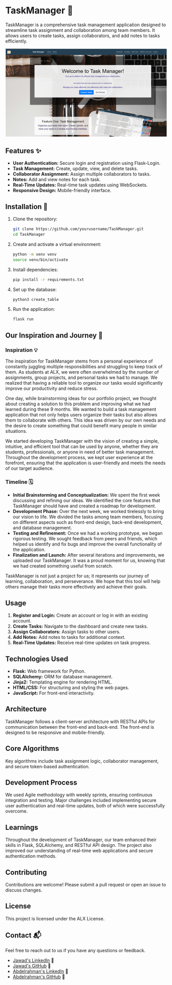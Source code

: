 
# TaskManager 🚀

TaskManager is a comprehensive task management application designed to streamline task assignment and collaboration among team members. It allows users to create tasks, assign collaborators, and add notes to tasks efficiently.


![TaskManger](/TaskManager/static/readme.png)



## Features ✨

- **User Authentication:** Secure login and registration using Flask-Login.
- **Task Management:** Create, update, view, and delete tasks.
- **Collaborator Assignment:** Assign multiple collaborators to tasks.
- **Notes:** Add and view notes for each task.
- **Real-Time Updates:** Real-time task updates using WebSockets.
- **Responsive Design:** Mobile-friendly interface.

## Installation 🔧

1. Clone the repository:
    ```bash
    git clone https://github.com/yourusername/TaskManager.git
    cd TaskManager
    ```

2. Create and activate a virtual environment:
    ```bash
    python -m venv venv
    source venv/bin/activate
    ```

3. Install dependencies:
    ```bash
    pip install -r requirements.txt
    ```

4. Set up the database:
    ```bash
    python3 create_table
    ```

5. Run the application:
    ```bash
    flask run
    ```
## Our Inspiration and Journey 🌟

### Inspiration 💡
The inspiration for TaskManager stems from a personal experience of constantly juggling multiple responsibilities and struggling to keep track of them. As students at ALX, we were often overwhelmed by the number of assignments, group projects, and personal tasks we had to manage. We realized that having a reliable tool to organize our tasks would significantly improve our productivity and reduce stress.

One day, while brainstorming ideas for our portfolio project, we thought about creating a solution to this problem and improving what we had learned during these 9 months. We wanted to build a task management application that not only helps users organize their tasks but also allows them to collaborate with others. This idea was driven by our own needs and the desire to create something that could benefit many people in similar situations.

We started developing TaskManager with the vision of creating a simple, intuitive, and efficient tool that can be used by anyone, whether they are students, professionals, or anyone in need of better task management. Throughout the development process, we kept user experience at the forefront, ensuring that the application is user-friendly and meets the needs of our target audience.

### Timeline 🗓️
- **Initial Brainstorming and Conceptualization:** We spent the first week discussing and refining our ideas. We identified the core features that TaskManager should have and created a roadmap for development.
- **Development Phase:** Over the next week, we worked tirelessly to bring our vision to life. We divided the tasks among team members, focusing on different aspects such as front-end design, back-end development, and database management.
- **Testing and Refinement:** Once we had a working prototype, we began rigorous testing. We sought feedback from peers and friends, which helped us identify and fix bugs and improve the overall functionality of the application.
- **Finalization and Launch:** After several iterations and improvements, we uploaded our TaskManager. It was a proud moment for us, knowing that we had created something useful from scratch.

TaskManager is not just a project for us; it represents our journey of learning, collaboration, and perseverance. We hope that this tool will help others manage their tasks more effectively and achieve their goals.


## Usage

1. **Register and Login:** Create an account or log in with an existing account.
2. **Create Tasks:** Navigate to the dashboard and create new tasks.
3. **Assign Collaborators:** Assign tasks to other users.
4. **Add Notes:** Add notes to tasks for additional context.
5. **Real-Time Updates:** Receive real-time updates on task progress.

## Technologies Used

- **Flask:** Web framework for Python.
- **SQLAlchemy:** ORM for database management.
- **Jinja2:** Templating engine for rendering HTML.
- **HTML/CSS:** For structuring and styling the web pages.
- **JavaScript:** For front-end interactivity.


## Architecture

TaskManager follows a client-server architecture with RESTful APIs for communication between the front-end and back-end. The front-end is designed to be responsive and mobile-friendly.

## Core Algorithms

Key algorithms include task assignment logic, collaborator management, and secure token-based authentication.

## Development Process

We used Agile methodology with weekly sprints, ensuring continuous integration and testing. Major challenges included implementing secure user authentication and real-time updates, both of which were successfully overcome.

## Learnings

Throughout the development of TaskManager, our team enhanced their skills in Flask, SQLAlchemy, and RESTful API design. The project also improved our understanding of real-time web applications and secure authentication methods.

## Contributing

Contributions are welcome! Please submit a pull request or open an issue to discuss changes.

## License

This project is licensed under the ALX License.

## Contact 📬

Feel free to reach out to us if you have any questions or feedback.

- [Jawad's LinkedIn](https://www.linkedin.com/in/jawadkatten/) 🔗
- [Jawad's GitHub](https://github.com/jawkat) 🐙
- [Abdelrahman's LinkedIn](#) 🔗
- [Abdelrahman's GitHub](#) 🐙
